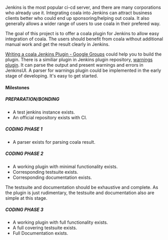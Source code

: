 Jenkins is the most popular ci-cd server, and there are many corporations 
who already use it. Integrating coala into Jenkins can attract business 
clients better who could end up sponsoring/helping out coala. 
It also generally allows a wider range of users to use coala 
in their prefered way.

The goal of this project is to offer a coala plugin for Jenkins to 
allow easy integration of coala. The users should benefit from coala 
without additional manual work and get the result clearly in Jenkins.

[Writing a coala Jenkins Plugin - Google Groups](https://groups.google.com/forum/#!msg/jenkinsci-dev/2LciAQgdRcY/Kv2rQlwXAAAJ) 
could help you to build the plugin. 
There is a similiar plugin in Jenkins plugin repository, 
[warnings plugin](https://wiki.jenkins-ci.org/display/JENKINS/Warnings+Plugin). 
It can parse the output and present warnings and errors in JenkinsUI. 
A parser for warnings plugin could be implemented in the early stage 
of developing. It's easy to get started.

#### Milestones

##### PREPARATION/BONDING

* A test jenkins instance exists.
* An official repository exists with CI.

##### CODING PHASE 1

* A parser exists for parsing coala result.

##### CODING PHASE 2

* A working plugin with minimal functionality exists.
* Corresponding testsuite exists.
* Corresponding documentation exists.

The testsuite and documentation should be exhaustive and complete. 
As the plugin is just rudimentary, the testsuite and documentation also 
are simple at this stage.

##### CODING PHASE 3

* A working plugin with full functionality exists.
* A full covering testsuite exists.
* Full Documentation exists.
